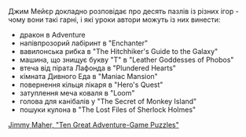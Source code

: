 Джим Мейєр докладно розповідає про десять пазлів із різних ігор - чому вони такі гарні, і які уроки автори можуть із них винести:

* дракон в Adventure
* напівпрозорий лабіринт в "Enchanter"
* вавилонська рибка в "The Hitchhiker's Guide to the Galaxy"
* машина, що знищує букву "Т" в "Leather Goddesses of Phobos"
* втеча від пірата Лафонда в "Plundered Hearts"
* кімната Дивного Еда в "Maniac Mansion"
* повернення кільця лікаря в "Hero's Quest"
* затуплення меча коваля в "Loom"
* голова для канібалів у "The Secret of Monkey Island"
* пошуки кулона в "The Lost Files of Sherlock Holmes"

[Jimmy Maher, "Ten Great Adventure-Game Puzzles"](https://www.filfre.net/2018/11/ten-great-adventure-game-puzzles/)